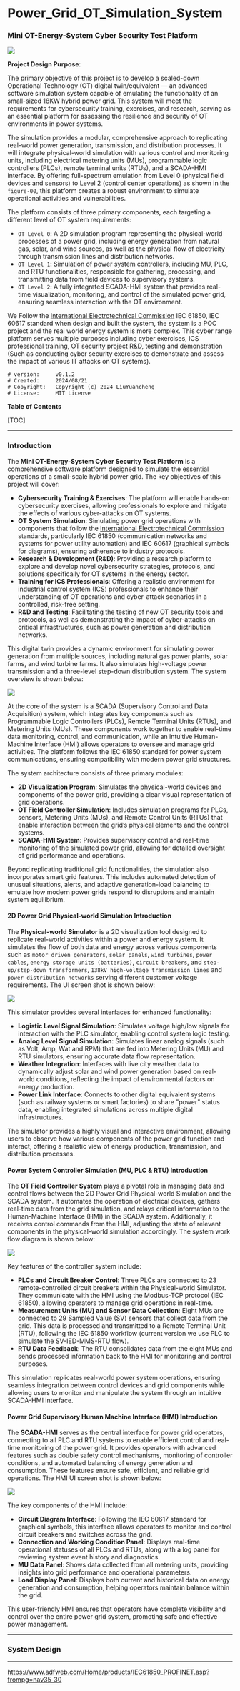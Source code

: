 # Power_Grid_OT_Simulation_System

### Mini OT-Energy-System Cyber Security Test Platform

![](doc/img/rm_02.png)

**Project Design Purpose**: 

The primary objective of this project is to develop a scaled-down Operational Technology (OT) digital twin/equivalent — an advanced software simulation system capable of emulating the functionality of an small-sized 18KW hybrid power grid. This system will meet the requirements for cybersecurity training, exercises, and research, serving as an essential platform for assessing the resilience and security of OT environments in power systems.

The simulation provides a modular, comprehensive approach to replicating real-world power generation, transmission, and distribution processes. It will integrate physical-world simulation with various control and monitoring units, including electrical metering units (MUs), programmable logic controllers (PLCs), remote terminal units (RTUs), and a SCADA-HMI interface. By offering full-spectrum emulation from Level 0 (physical field devices and sensors) to Level 2 (control center operations) as shown in the `figure-00`, this platform creates a robust environment to simulate operational activities and vulnerabilities.

The platform consists of three primary components, each targeting a different level of OT system requirements:

- `OT Level 0`: A 2D simulation program representing the physical-world processes of a power grid, including energy generation from natural gas, solar, and wind sources, as well as the physical flow of electricity through transmission lines and distribution networks.
- `OT Level 1`: Simulation of power system controllers, including MU, PLC, and RTU functionalities, responsible for gathering, processing, and transmitting data from field devices to supervisory systems.
- `OT Level 2`: A fully integrated SCADA-HMI system that provides real-time visualization, monitoring, and control of the simulated power grid, ensuring seamless interaction with the OT environment.

We Follow the [International Electrotechnical Commission](https://iec.ch/) IEC 61850, IEC 60617 standard when design and built the system, the system is a POC project and the real world energy system is more complex. This cyber range platform serves multiple purposes including cyber exercises, ICS professional training, OT security project R&D, testing and demonstration (Such as conducting cyber security exercises to demonstrate and assess the impact of various IT attacks on OT systems). 

```
# version:     v0.1.2
# Created:     2024/08/21
# Copyright:   Copyright (c) 2024 LiuYuancheng
# License:     MIT License
```

**Table of Contents**

[TOC]

------

### Introduction 

The **Mini OT-Energy-System Cyber Security Test Platform** is a comprehensive software platform designed to simulate the essential operations of a small-scale hybrid power grid. The key objectives of this project will cover:

- **Cybersecurity Training & Exercises**: The platform will enable hands-on cybersecurity exercises, allowing professionals to explore and mitigate the effects of various cyber-attacks on OT systems.
- **OT System Simulation**: Simulating power grid operations with components that follow the [International Electrotechnical Commission](https://iec.ch/) standards, particularly IEC 61850 (communication networks and systems for power utility automation) and IEC 60617 (graphical symbols for diagrams), ensuring adherence to industry protocols.
- **Research & Development (R&D)**: Providing a research platform to explore and develop novel cybersecurity strategies, protocols, and solutions specifically for OT systems in the energy sector.
- **Training for ICS Professionals**: Offering a realistic environment for industrial control system (ICS) professionals to enhance their understanding of OT operations and cyber-attack scenarios in a controlled, risk-free setting.
- **R&D and Testing**: Facilitating the testing of new OT security tools and protocols, as well as demonstrating the impact of cyber-attacks on critical infrastructures, such as power generation and distribution networks.

This digital twin provides a dynamic environment for simulating power generation from multiple sources, including natural gas power plants, solar farms, and wind turbine farms. It also simulates high-voltage power transmission and a three-level step-down distribution system. The system overview is shown below:

![](doc/img/rm_03.png)

At the core of the system is a SCADA (Supervisory Control and Data Acquisition) system, which integrates key components such as Programmable Logic Controllers (PLCs), Remote Terminal Units (RTUs), and Metering Units (MUs). These components work together to enable real-time data monitoring, control, and communication, while an intuitive Human-Machine Interface (HMI) allows operators to oversee and manage grid activities. The platform follows the IEC 61850 standard for power system communications, ensuring compatibility with modern power grid structures.

The system architecture consists of three primary modules:

- **2D Visualization Program**: Simulates the physical-world devices and components of the power grid, providing a clear visual representation of grid operations.
- **OT Field Controller Simulation**: Includes simulation programs for PLCs, sensors, Metering Units (MUs), and Remote Control Units (RTUs) that enable interaction between the grid’s physical elements and the control systems.
- **SCADA-HMI System**: Provides supervisory control and real-time monitoring of the simulated power grid, allowing for detailed oversight of grid performance and operations.

Beyond replicating traditional grid functionalities, the simulation also incorporates smart grid features. This includes automated detection of unusual situations, alerts, and adaptive generation-load balancing to emulate how modern power grids respond to disruptions and maintain system equilibrium.



#### 2D Power Grid Physical-world Simulation Introduction

The **Physical-world Simulator** is a 2D visualization tool designed to replicate real-world activities within a power and energy system. It simulates the flow of both data and energy across various components such as `motor driven generators`, `solar panels`, `wind turbines`, `power cables`, `energy storage units (batteries)`, `circuit breakers`, and `step-up/step-down transformers`, `138kV high-voltage transmission lines` and `power distribution networks` serving different customer voltage requirements. The UI screen shot is shown below:

![](doc/img/rm_04.png)

This simulator provides several interfaces for enhanced functionality:

- **Logistic Level Signal Simulation**: Simulates voltage high/low signals for interaction with the PLC simulator, enabling control system logic testing.
- **Analog Level Signal Simulation**: Simulates linear analog signals (such as Volt, Amp, Wat and RPM) that are fed into Metering Units (MU) and RTU simulators, ensuring accurate data flow representation.
- **Weather Integration**: Interfaces with live city weather data to dynamically adjust solar and wind power generation based on real-world conditions, reflecting the impact of environmental factors on energy production.
- **Power Link Interface**: Connects to other digital equivalent systems (such as railway systems or smart factories) to share "power" status data, enabling integrated simulations across multiple digital infrastructures.

The simulator provides a highly visual and interactive environment, allowing users to observe how various components of the power grid function and interact, offering a realistic view of energy production, transmission, and distribution processes.



#### Power System Controller Simulation (MU, PLC & RTU) Introduction

The **OT Field Controller System** plays a pivotal role in managing data and control flows between the 2D Power Grid Physical-world Simulation and the SCADA system. It automates the operation of electrical devices, gathers real-time data from the grid simulation, and relays critical information to the Human-Machine Interface (HMI) in the SCADA system. Additionally, it receives control commands from the HMI, adjusting the state of relevant components in the physical-world simulation accordingly. The system work flow diagram is shown below:

![](doc/img/rm_06.png)

Key features of the controller system include:

- **PLCs and Circuit Breaker Control**: Three PLCs are connected to 23 remote-controlled circuit breakers within the Physical-world Simulator. They communicate with the HMI using the Modbus-TCP protocol (IEC 61850), allowing operators to manage grid operations in real-time.
- **Measurement Units (MU) and Sensor Data Collection**: Eight MUs are connected to 29 Sampled Value (SV) sensors that collect data from the grid. This data is processed and transmitted to a Remote Terminal Unit (RTU), following the IEC 61850 workflow (current version we use PLC to simulate the SV-IED-MMS-RTU flow).
- **RTU Data Feedback**: The RTU consolidates data from the eight MUs and sends processed information back to the HMI for monitoring and control purposes.

This simulation replicates real-world power system operations, ensuring seamless integration between control devices and grid components while allowing users to monitor and manipulate the system through an intuitive SCADA-HMI interface.



#### Power Grid Supervisory Human Machine Interface (HMI) Introduction

The **SCADA-HMI** serves as the central interface for power grid operators, connecting to all PLC and RTU systems to enable efficient control and real-time monitoring of the power grid. It provides operators with advanced features such as double safety control mechanisms, monitoring of controller conditions, and automated balancing of energy generation and consumption. These features ensure safe, efficient, and reliable grid operations. The HMI UI screen shot is shown below: 

![](doc/img/rm_05.png)

The key components of the HMI include:

- **Circuit Diagram Interface**: Following the IEC 60617 standard for graphical symbols, this interface allows operators to monitor and control circuit breakers and switches across the grid.
- **Connection and Working Condition Panel**: Displays real-time operational statuses of all PLCs and RTUs, along with a log panel for reviewing system event history and diagnostics.
- **MU Data Panel**: Shows data collected from all metering units, providing insights into grid performance and operational parameters.
- **Load Display Panel**: Displays both current and historical data on energy generation and consumption, helping operators maintain balance within the grid.

This user-friendly HMI ensures that operators have complete visibility and control over the entire power grid system, promoting safe and effective power management.



------

### System Design



------

https://www.adfweb.com/Home/products/IEC61850_PROFINET.asp?frompg=nav35_30